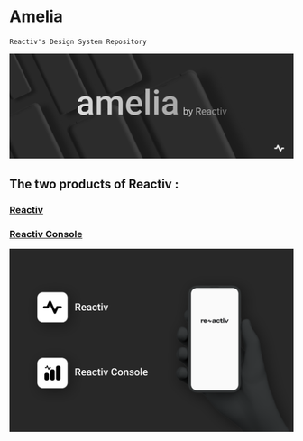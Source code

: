 # Amelia
```text
Reactiv's Design System Repository
```

![Amelia](preview/ameliabanner.svg)
## The two products of Reactiv :
### [Reactiv](Reactiv "Reactiv") 
### [Reactiv Console](ReactivConsole "Reactiv Connsole") 
![preview](preview/reactivpreview.svg)


